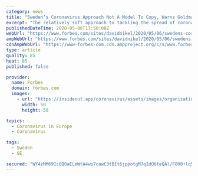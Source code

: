 ```yaml
---
category: news
title: "Sweden’s Coronavirus Approach Not A Model To Copy, Warns Goldman Sachs"
excerpt: "The relatively soft approach to tackling the spread of coronavirus in Sweden should not be used as a template by other countries looking to emerge from lockdowns, according to Goldman Sachs."
publishedDateTime: 2020-05-06T17:58:00Z
webUrl: "https://www.forbes.com/sites/davidnikel/2020/05/06/swedens-coronavirus-approach-not-a-model-to-copy-warns-goldman-sachs/"
ampWebUrl: "https://www.forbes.com/sites/davidnikel/2020/05/06/swedens-coronavirus-approach-not-a-model-to-copy-warns-goldman-sachs/amp/"
cdnAmpWebUrl: "https://www-forbes-com.cdn.ampproject.org/c/s/www.forbes.com/sites/davidnikel/2020/05/06/swedens-coronavirus-approach-not-a-model-to-copy-warns-goldman-sachs/amp/"
type: article
quality: 85
heat: 85
published: false

provider:
  name: Forbes
  domain: forbes.com
  images:
    - url: "https://insideout.app/coronavirus/assets/images/organizations/forbes.com-50x50.jpg"
      width: 50
      height: 50

topics:
  - Coronavirus in Europe
  - Coronavirus

tags:
  - Sweden
  - SE

secured: "WY4zMM69Ic8Q0aELmWtA4wp7cawC3tBIt6jppotgM7qIdQ6teQAl/F8H8+lq9na6yAnbwcoIGbol0Ok6TNPwNxHQcI35GvNDGWo+TXVSsfUDm7s3i1QspebtOQoQyoMt7BWeByyHzqXpC1yFxwpBy1B2xDcCQIP358NkKTDp53ivCeNUbnBs1drD0dUNul7YOOlFWMxye8ZFn34SuCXZufhjXpjq36nJQWgsmUDpAOKqGOyL/unu0ZVEe+haKODOKiSBHcs814c9zrq38RTjFrUgxPcMHeEWKfN8vDyhKwUGqvxcrLz2V7vhQzDD/6qVRhNnQ6KDgPkf9o30xHo3lNqmWrykaSzobU6TMweO0O4yzSOF+vCIqNRTssxPH33jX0x2IJdeBidoYzs9chfR7No9KuG3pziQOijP/2ef1Kc02RxwU0dOXZW4L4LGRaFtyiNcDSkkeiCzJKpmkIJwZD6QWYqgKMkK2cyYZk2IZtc=;vsF3EGQy+MXzHulBasUEyw=="
---
```


